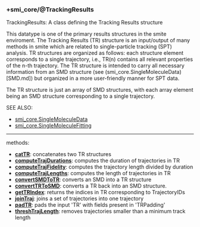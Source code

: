 ### +smi_core/@TrackingResults

TrackingResults: A class defining the Tracking Results structure

This datatype is one of the primary results structures in the smite
enviroment. The Tracking Results (TR) structure is an input/output of
many methods in smite which are related to single-particle tracking
(SPT) analysis.  TR structures are organized as follows: each
structure element corresponds to a single trajectory, i.e., TR(n)
contains all relevant properties of the n-th trajectory. The TR
structure is intended to carry all necessary information from an SMD
structure (see (smi_core.SingleMoleculeData)[SMD.md]) but organized
in a more user-friendly manner for SPT data.

The TR structure is just an array of SMD structures, with each array
element being an SMD structure corresponding to a single trajectory.

SEE ALSO:
- [smi_core.SingleMoleculeData](../@SingleMoleculeData/README.md)
- [smi_core.SingleMoleculeFitting](../@SingleMoleculeFitting/README.md)

---

methods:
- **[catTR](catTR.m)**:
  concatenates two TR structures
- **[computeTrajDurations](computeTrajDurations.m)**:
  computes the duration of trajectories in TR
- **[computeTrajFidelity](computeTrajFidelity.m)**:
  computes the trajectory length divided by duration
- **[computeTrajLengths](computeTrajLengths.m)**:
  computes the length of trajectories in TR
- **[convertSMDToTR](convertSMDToTR.m)**:
  converts an SMD into a TR structure
- **[convertTRToSMD](convertTRToSMD.m)**:
  converts a TR back into an SMD structure.
- **[getTRIndex](getTRIndex.m)**:
  returns the indices in TR corresponding to TrajectoryIDs
- **[joinTraj](joinTraj.m)**:
  joins a set of trajectories into one trajectory
- **[padTR](padTR.m)**:
  pads the input 'TR' with fields present in 'TRPadding'
- **[threshTrajLength](threshTrajLength.m)**:
  removes trajectories smaller than a minimum track length
